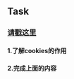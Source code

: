 ## Task

### [请戳这里](http://blog.csdn.net/c406495762/article/details/69817490)

#### 1.了解cookies的作用
#### 2.完成上面的内容
